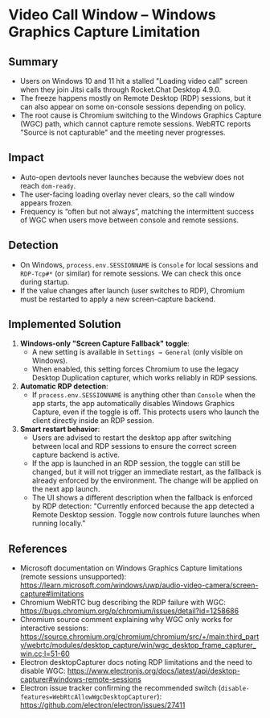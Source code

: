 # Video Call Window – Windows Graphics Capture Limitation

## Summary
- Users on Windows 10 and 11 hit a stalled "Loading video call" screen when they join Jitsi calls through Rocket.Chat Desktop 4.9.0.
- The freeze happens mostly on Remote Desktop (RDP) sessions, but it can also appear on some on-console sessions depending on policy.
- The root cause is Chromium switching to the Windows Graphics Capture (WGC) path, which cannot capture remote sessions. WebRTC reports "Source is not capturable" and the meeting never progresses.

## Impact
- Auto-open devtools never launches because the webview does not reach `dom-ready`.
- The user-facing loading overlay never clears, so the call window appears frozen.
- Frequency is “often but not always”, matching the intermittent success of WGC when users move between console and remote sessions.

## Detection
- On Windows, `process.env.SESSIONNAME` is `Console` for local sessions and `RDP-Tcp#*` (or similar) for remote sessions. We can check this once during startup.
- If the value changes after launch (user switches to RDP), Chromium must be restarted to apply a new screen-capture backend.

## Implemented Solution
1.  **Windows-only "Screen Capture Fallback" toggle**:
    -   A new setting is available in `Settings → General` (only visible on Windows).
    -   When enabled, this setting forces Chromium to use the legacy Desktop Duplication capturer, which works reliably in RDP sessions.
2.  **Automatic RDP detection**:
    -   If `process.env.SESSIONNAME` is anything other than `Console` when the app starts, the app automatically disables Windows Graphics Capture, even if the toggle is off. This protects users who launch the client directly inside an RDP session.
3.  **Smart restart behavior**:
    -   Users are advised to restart the desktop app after switching between local and RDP sessions to ensure the correct screen capture backend is active.
    -   If the app is launched in an RDP session, the toggle can still be changed, but it will not trigger an immediate restart, as the fallback is already enforced by the environment. The change will be applied on the next app launch.
    -   The UI shows a different description when the fallback is enforced by RDP detection: "Currently enforced because the app detected a Remote Desktop session. Toggle now controls future launches when running locally."

## References
- Microsoft documentation on Windows Graphics Capture limitations (remote sessions unsupported): https://learn.microsoft.com/windows/uwp/audio-video-camera/screen-capture#limitations
- Chromium WebRTC bug describing the RDP failure with WGC: https://bugs.chromium.org/p/chromium/issues/detail?id=1258686
- Chromium source comment explaining why WGC only works for interactive sessions: https://source.chromium.org/chromium/chromium/src/+/main:third_party/webrtc/modules/desktop_capture/win/wgc_desktop_frame_capturer_win.cc;l=51-60
- Electron desktopCapturer docs noting RDP limitations and the need to disable WGC: https://www.electronjs.org/docs/latest/api/desktop-capturer#windows-remote-sessions
- Electron issue tracker confirming the recommended switch (`disable-features=WebRtcAllowWgcDesktopCapturer`): https://github.com/electron/electron/issues/27411